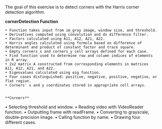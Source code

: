 The goal of this exercise is to detect corners with the Harris corner detection algorithm.

**cornerDetection Function** 
```
• Function takes input from im_gray image, window size, and threshold.
• Derivatives computed using convolution and dx difference filter.
• Factors calculated using A11, A12, A21, A22.
• Harris angles calculated using formula based on difference of determinant and product of constant factor and trace square.
• Empty corners_x and corners_y cell arrays defined for each case.
• Find function used to determine row and column indices of elements in R array.
• 2x2 matrix A constructed from corresponding elements in matrices A11, A12, A21, and A22.
• Eigenvalues calculated using eig function.
• Four cases distinguished: positive, negative, positive, negative, or flat region.
• Corners' x and y coordinates stored in appropriate cell arrays.


**Corners**
```
• Selecting threshold and window.
• Reading video with VideoReader function.
• Outputting frame with readFrame.
• Converting to grayscale, double-precision image.
• Calling function by name.
• Drawing four different cases.
